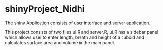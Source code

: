 shinyProject_Nidhi
==================

The shiny Application consists of user interface and server application.

This project consists of two files  ui.R and server.R, ui.R has a sidebar panel which allows user 
to enter length, breath and height of a cuboid and calculates surface area and volume in the main panel.

